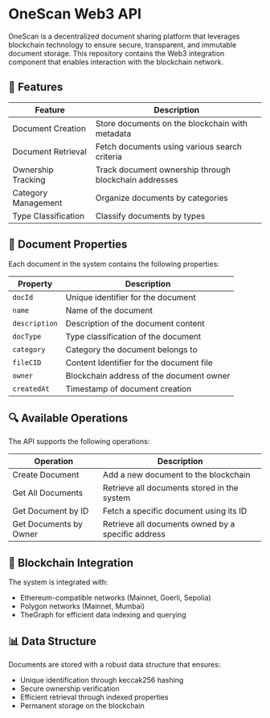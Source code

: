 # OneScan Web3 API

OneScan is a decentralized document sharing platform that leverages blockchain technology to ensure secure, transparent, and immutable document storage. This repository contains the Web3 integration component that enables interaction with the blockchain network.

## 🌟 Features

| Feature | Description |
|---------|------------|
| Document Creation | Store documents on the blockchain with metadata |
| Document Retrieval | Fetch documents using various search criteria |
| Ownership Tracking | Track document ownership through blockchain addresses |
| Category Management | Organize documents by categories |
| Type Classification | Classify documents by types |

## 📄 Document Properties

Each document in the system contains the following properties:

| Property | Description |
|----------|------------|
| `docId` | Unique identifier for the document |
| `name` | Name of the document |
| `description` | Description of the document content |
| `docType` | Type classification of the document |
| `category` | Category the document belongs to |
| `fileCID` | Content Identifier for the document file |
| `owner` | Blockchain address of the document owner |
| `createdAt` | Timestamp of document creation |

## 🔍 Available Operations

The API supports the following operations:

| Operation | Description |
|-----------|------------|
| Create Document | Add a new document to the blockchain |
| Get All Documents | Retrieve all documents stored in the system |
| Get Document by ID | Fetch a specific document using its ID |
| Get Documents by Owner | Retrieve all documents owned by a specific address |


## 🔗 Blockchain Integration

The system is integrated with:
- Ethereum-compatible networks (Mainnet, Goerli, Sepolia)
- Polygon networks (Mainnet, Mumbai)
- TheGraph for efficient data indexing and querying

## 📊 Data Structure

Documents are stored with a robust data structure that ensures:
- Unique identification through keccak256 hashing
- Secure ownership verification
- Efficient retrieval through indexed properties
- Permanent storage on the blockchain 